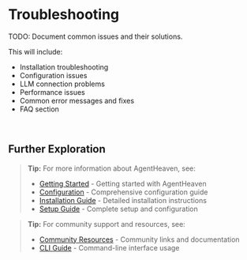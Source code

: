 # Troubleshooting

TODO: Document common issues and their solutions.

This will include:
- Installation troubleshooting
- Configuration issues
- LLM connection problems  
- Performance issues
- Common error messages and fixes
- FAQ section

<br/>

## Further Exploration

> **Tip:** For more information about AgentHeaven, see:
> - [Getting Started](../getting-started/index.md) - Getting started with AgentHeaven
> - [Configuration](../configuration/index.md) - Comprehensive configuration guide
> - [Installation Guide](../getting-started/installation.md) - Detailed installation instructions
> - [Setup Guide](../getting-started/setup.md) - Complete setup and configuration

> **Tip:** For community support and resources, see:
> - [Community Resources](./resources.md) - Community links and documentation
> - [CLI Guide](../cli-guide/index.md) - Command-line interface usage

<br/>
